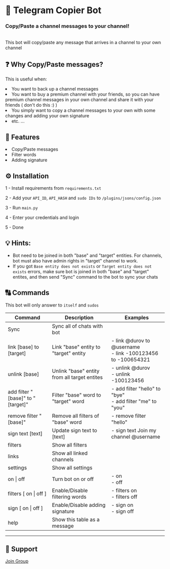 # 🤖 Telegram Copier Bot
### Copy/Paste a channel messages to your channel! 

<br>
This bot will copy/paste any message that arrives in a channel to your own channel

## ❓ Why Copy/Paste messages?
This is useful when:
<li> You want to back up a channel messages</li>
<li> You want to buy a premium channel with your friends, so you can have premium channel messages in your own channel and share it with your friends ( don't do this :) )</li>
<li>You simply want to copy a channel messages to your own with some changes and adding your own signature</li>
<li> etc. ...</li>

## 📍 Features
<li>Copy/Paste messages</li>
<li>Filter words</li>
<li>Adding signature</li>

## ⚙️ Installation
1 - Install requirements from `requirements.txt`

2 - Add your `API_ID`, `API_HASH` and `sudo IDs` to `/plugins/jsons/config.json`

3 - Run `main.py`

4 - Enter your credentials and login

5 - Done

## 💡 Hints:
- Bot need to be joined in both "base" and "target" entities. For channels, bot must also have admin rights in "target" channel to work.
- If you got ‍‍‍`Base entity does not exists` or `Target entity does not exists` errors, make sure bot is joined in both "base" and "target" entites, and then send "Sync" command to the bot to sync your chats

## 🔠 Commands
This bot will only answer to `itself` and `sudos`

| Command 	| Description 	| Examples 	|
|---	|---	|---	|
| Sync | Sync all of chats with bot |  	|
| link [base] to [target] 	| Link "base" entity to "target" entity 	| - link @durov to @username<br>- link -100123456 to -100654321 	|
| unlink [base] 	| Unlink "base" entity from all target entites 	| - unlink @durov<br>- unlink -100123456 	|
| add filter "[base]" to "[target]" 	| Filter "base" word to "target" word 	| - add filter "hello" to "bye"<br>- add filter "me" to "you" 	|
| remove filter "[base]" 	| Remove all filters of "base" word 	| - remove filter "hello" 	|
| sign text [text] 	| Update sign text to [text] 	| - sign text Join my channel @username 	|
| filters 	| Show all filters 	|  	|
| links 	| Show all linked channels 	|  	|
| settings 	| Show all settings 	|  	|
| on \| off 	| Turn bot on or off 	| - on<br>- off 	|
| filters [ on \| off ] 	| Enable/Disable filtering words 	| - filters on<br>- filters off 	|
| sign [ on \| off ] 	| Enable/Disable adding signature 	| - sign on<br>- sign off 	|
| help 	| Show this table as a message 	|  	|

---

## 💬 Support
[Join Group](https://t.me/PythonUnion)
